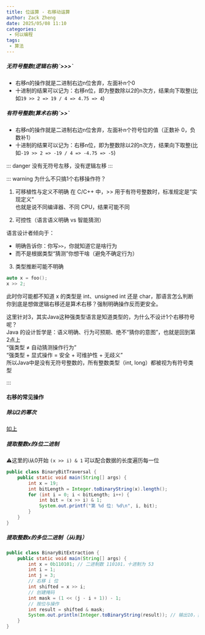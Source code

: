 ```yaml
---
title: 位运算 - 右移动运算
author: Zack Zheng
date: 2025/05/08 11:10
categories:
 - 何以编程
tags:
 - 算法
---
```



<h5>无符号整数(逻辑右移)`>>>`</h5>

+ 右移n的操作就是二进制右边n位舍弃，左面补n个0
+ 十进制的结果可以记为：右移n位，即为整数除以2的n次方，结果向下取整(比如`19 >> 2 => 19 / 4 => 4.75 => 4`)

<h5>有符号整数(算术右移)`>>`</h5>

+ 右移n的操作就是二进制右边n位舍弃，左面补n个符号位的值（正数补 0，负数补1）
+ 十进制的结果可以记为：右移n位，即为整数除以2的n次方，结果向下取整(比如`-19 >> 2 => -19 / 4 => -4.75 => -5`)

<simple-img src="https://gitee.com/zackzhengxy/picGallery/raw/main/imgs/左移右移对比.png"></simple-img>

::: danger 
没有无符号左移，没有逻辑左移
:::

::: warning 为什么不只搞1个右移操作符？

1. 可移植性与定义不明确
在 C/C++ 中，>> 用于有符号整数时，标准规定是“实现定义”   
也就是说不同编译器、不同 CPU，结果可能不同

1. 可控性（语言语义明确 vs 智能猜测）

语言设计者倾向于：

+ 明确告诉你：你写`>>`，你就知道它是啥行为
+ 而不是根据类型“猜测”你想干啥（避免不确定行为）

3. 类型推断可能不明确

```cpp
auto x = foo();
x >> 2;
```
此时你可能都不知道 x 的类型是 int、unsigned int 还是 char，那语言怎么判断你到底是想做逻辑右移还是算术右移？强制明确操作反而更安全。


这里针对3，其实Java这种强类型语言是知道类型的，为什么不设计1个右移符号呢？    
Java 的设计哲学是：语义明确、行为可预期、绝不“猜你的意图”，也就是回到第2点上   
“强类型 ≠ 自动猜测操作行为”   
“强类型 + 显式操作 = 安全 + 可维护性 + 无歧义”   
所以Java中是没有无符号整数的，所有整数类型（int, long）都被视为有符号类型

:::



#### 右移的常见操作

##### 除以2的幂次
<a href="#">如上</a>

##### 提取整数x的i位二进制
⚠️这里的i从0开始
`(x >> i) & 1`
可以配合数据的长度遍历每一位

```java
public class BinaryBitTraversal {
    public static void main(String[] args) {
        int x = 19;
        int bitLength = Integer.toBinaryString(x).length();
        for (int i = 0; i < bitLength; i++) {
            int bit = (x >> i) & 1;
            System.out.printf("第 %d 位: %d\n", i, bit);
        }
    }
}    
```


##### 提取整数x的多位二进制（从i到j）

```java
public class BinaryBitExtraction {
    public static void main(String[] args) {
        int x = 0b110101; // 二进制数 110101，十进制为 53
        int i = 1;
        int j = 3;
        // 右移 i 位
        int shifted = x >> i;
        // 创建掩码
        int mask = (1 << (j - i + 1)) - 1;
        // 按位与操作
        int result = shifted & mask;
        System.out.println(Integer.toBinaryString(result)); // 输出10，提取出第 1 到第 3 位
    }
}    
```




